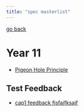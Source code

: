 ```yaml
---
title: "spec masterlist"
---
```

[go back](notes/notes.md)

# Year 11
- [Pigeon Hole Principle](notes/AE/specialist/PIGEON-HOLE.md)

## Test Feedback
- [cap1 feedback fjsfajfksajf](notes/AE/specialist/feedback/CAP1-FEEDBACK.md)